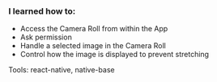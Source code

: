 ### I learned how to:

- Access the Camera Roll from within the App
- Ask permission
- Handle a selected image in the Camera Roll
- Control how the image is displayed to prevent stretching

Tools: react-native, native-base


